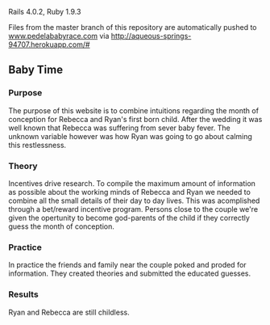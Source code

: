 
Rails 4.0.2, 
Ruby 1.9.3


Files from the master branch of this repository are automatically pushed to www.pedelababyrace.com via http://aqueous-springs-94707.herokuapp.com/#


## Baby Time

### Purpose

The purpose of this website is to combine intuitions regarding the month of conception for Rebecca and Ryan's first born child.
After the wedding it was well known that Rebecca was suffering from sever baby fever. The unknown variable however was how Ryan was going to go about calming this restlessness. 

### Theory

Incentives drive research. To compile the maximum amount of information as possible about the working minds of Rebecca and Ryan we needed to combine all the small details of their day to day lives. This was acomplished through a bet/reward incentive program. Persons close to the couple we're given the opertunity to become god-parents of the child if they correctly guess the month of conception. 

### Practice

In practice the friends and family near the couple poked and proded for information. They created theories and submitted the educated guesses. 

### Results

Ryan and Rebecca are still childless.




